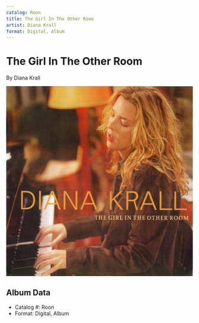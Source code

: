 ```yaml
---
catalog: Roon
title: The Girl In The Other Room
artist: Diana Krall
format: Digital, Album
---
```


# The Girl In The Other Room

By Diana Krall

![](../../assets/albumcovers/Diana_Krall-The_Girl_In_The_Other_Room.png)

## Album Data

- Catalog #: Roon
- Format: Digital, Album

